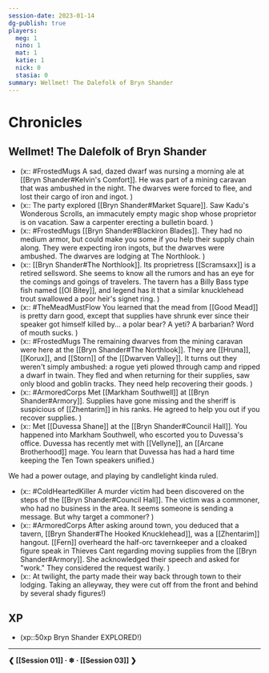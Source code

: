 ```yaml
---
session-date: 2023-01-14
dg-publish: true
players: 
  meg: 1
  nino: 1
  mat: 1
  katie: 1
  nick: 0
  stasia: 0
summary: Wellmet! The Dalefolk of Bryn Shander
---
```


# Chronicles
## Wellmet! The Dalefolk of Bryn Shander

- (x:: #FrostedMugs A sad, dazed dwarf was nursing a morning ale at [[Bryn Shander#Kelvin's Comfort]]. He was part of a mining caravan that was ambushed in the night. The dwarves were forced to flee, and lost their cargo of iron and ingot. )
- (x:: The party explored [[Bryn Shander#Market Square]]. Saw Kadu's Wonderous Scrolls, an immacutely empty magic shop whose proprietor is on vacation. Saw a carpenter erecting a bulletin board. )
- (x:: #FrostedMugs [[Bryn Shander#Blackiron Blades]]. They had no medium armor, but could make you some if you help their supply chain along. They were expecting iron ingots, but the dwarves were ambushed. The dwarves are lodging at The Northlook. )
- (x:: [[Bryn Shander#The Northlook]]. Its proprietress [[Scramsaxx]] is a retired sellsword. She seems to know all the rumors and has an eye for the comings and goings of travelers. The tavern has a Billy Bass type fish named [[Ol Bitey]], and legend has it that a similar knucklehead trout swallowed a poor heir's signet ring. )
- (x:: #TheMeadMustFlow You learned that the mead from [[Good Mead]] is pretty darn good, except that supplies have shrunk ever since their speaker got himself killed by... a polar bear? A yeti? A barbarian? Word of mouth sucks. )
- (x:: #FrostedMugs The remaining dwarves from the mining caravan were here at the [[Bryn Shander#The Northlook]]. They are [[Hruna]], [[Korux]], and [[Storn]] of the [[Dwarven Valley]]. It turns out they weren't simply ambushed: a rogue yeti plowed through camp and ripped a dwarf in twain. They fled and when returning for their supplies, saw only blood and goblin tracks. They need help recovering their goods. )
- (x:: #ArmoredCorps Met [[Markham Southwell]] at [[Bryn Shander#Armory]]. Supplies have gone missing and the sheriff is suspicious of [[Zhentarim]] in his ranks. He agreed to help you out if you recover supplies. )
- (x:: Met [[Duvessa Shane]] at the [[Bryn Shander#Council Hall]]. You happened into Markham Southwell, who escorted you to Duvessa's office. Duvessa has recently met with [[Vellyne]], an [[Arcane Brotherhood]] mage. You learn that Duvessa has had a hard time keeping the Ten Town speakers unified.)

We had a power outage, and playing by candlelight kinda ruled.

- (x:: #ColdHeartedKiller A murder victim had been discovered on the steps of the [[Bryn Shander#Council Hall]]. The victim was a commoner, who had no business in the area. It seems someone is sending a message. But why target a commoner? )
- (x:: #ArmoredCorps After asking around town, you deduced that a tavern, [[Bryn Shander#The Hooked Knucklehead]], was a [[Zhentarim]] hangout. [[Fern]] overheard the half-orc tavernkeeper and a cloaked figure speak in Thieves Cant regarding moving supplies from the [[Bryn Shander#Armory]]. She acknowledged their speech and asked for "work." They considered the request warily. )
- (x:: At twilight, the party made their way back through town to their lodging. Taking an alleyway, they were cut off from the front and behind by several shady figures!)


## XP
- (xp::50xp Bryn Shander EXPLORED!)

---
**❮ [[Session 01]] · ❄ ·  [[Session 03]] ❯**
